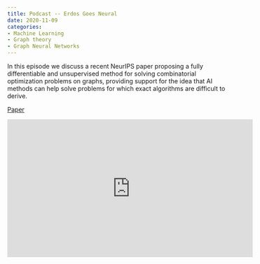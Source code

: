 ```yaml
---
title: Podcast -- Erdos Goes Neural 
date: 2020-11-09
categories:
- Machine Learning 
- Graph theory 
- Graph Neural Networks 
---
```


In this episode we discuss a recent NeurIPS paper proposing a fully differentiable and unsupervised method for solving combinatorial optimization problems on graphs, providing support for the idea that AI methods can help solve problems for which exact algorithms are difficult to derive.

[Paper](https://arxiv.org/pdf/2006.10643.pdf)

<iframe width="560" height="315" src="https://www.youtube.com/embed/XKEr5iwg8vA" frameborder="0" allow="accelerometer; autoplay; clipboard-write; encrypted-media; gyroscope; picture-in-picture" allowfullscreen></iframe>
